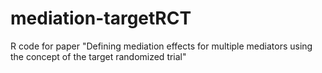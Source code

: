 # mediation-targetRCT
R code for paper "Defining mediation effects for multiple mediators using the concept of the target randomized trial"

